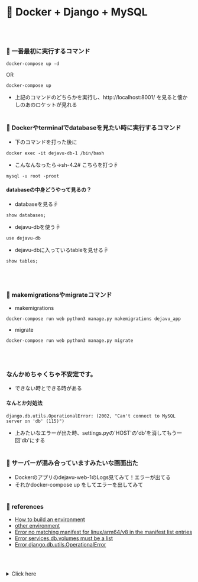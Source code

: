 # 🌋 Docker + Django + MySQL
<br></br>
### 🗽 一番最初に実行するコマンド
```
docker-compose up -d
```
OR
```
docker-compose up
```
- 上記のコマンドのどちらかを実行し、http://localhost:8001/ を見ると懐かしのあのロケットが見れる
<br></br>
### 🏰 **Docker**やterminalでdatabaseを見たい時に実行するコマンド
- 下のコマンドを打った後に
```
docker exec -it dejavu-db-1 /bin/bash
```
- こんなんなったら→sh-4.2# こちらを打つ☟
```
mysql -u root -proot
```


#### databaseの中身どうやって見るの？
- databaseを見る☟
```
show databases;
```
- dejavu-dbを使う☟

```
use dejavu-db
```
- dejavu-dbに入っているtableを見せる☟

```
show tables;
```
<br></br>
### 🍔 makemigrationsやmigrateコマンド
- makemigrations
```
docker-compose run web python3 manage.py makemigrations dejavu_app
```
- migrate
```
docker-compose run web python3 manage.py migrate
```
<br></br>
### なんかめちゃくちゃ不安定です。
- できない時とできる時がある

#### なんとか対処法
```
django.db.utils.OperationalError: (2002, "Can't connect to MySQL server on 'db' (115)")
```
- 上みたいなエラーが出た時、settings.pyの'HOST'の'db'を消してもう一回'db'にする
<br></br>
### 🥨 サーバーが混み合っていますみたいな画面出た
- Dockerのアプリのdejavu-web-1のLogs見てみて！エラーが出てる
- それかdocker-compose up をしてエラーを出してみて
<br></br>
### 🎠 references
- [How to build an environment](https://qiita.com/bakupen/items/f23ce3d2325b4491a2dd)
- [other environment](https://docker.hatenablog.jp/entry/2023/05/12/212955)
- [Error no matching manifest for linux/arm64/v8 in the manifest list entries](https://zenn.dev/marumarumeruru/articles/55173a98863d4e)
- [Error services.db.volumes must be a list](https://github.com/docker/compose/issues/5065)
- [Error django.db.utils.OperationalError](https://stackoverflow.com/questions/57407940/cant-connect-to-mysql-while-building-docker-compose-image)

<br></br>
<details><summary>Click here</summary><div>

#### I'm so hungry!!!
- Banana
- Apple
- Orange
- Kebab

#### I want to eat them!

</div></details>